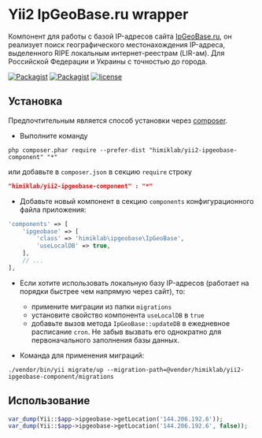 Yii2 IpGeoBase.ru wrapper
========================
Компонент для работы с базой IP-адресов сайта [IpGeoBase.ru](http://ipgeobase.ru/), он
реализует поиск географического местонахождения IP-адреса, выделенного RIPE локальным интернет-реестрам (LIR-ам).
Для Российской Федерации и Украины с точностью до города.

[![Packagist](https://img.shields.io/packagist/dt/himiklab/yii2-ipgeobase-component.svg)]() [![Packagist](https://img.shields.io/packagist/v/himiklab/yii2-ipgeobase-component.svg)]()  [![license](https://img.shields.io/badge/License-MIT-yellow.svg)]()

Установка
----------
Предпочтительным является способ установки через [composer](http://getcomposer.org/download/).

* Выполните команду

```
php composer.phar require --prefer-dist "himiklab/yii2-ipgeobase-component" "*"
```

или добавьте в `composer.json` в секцию `require` строку

```json
"himiklab/yii2-ipgeobase-component" : "*"
```

* Добавьте новый компонент в секцию `components` конфигурационного файла приложения:

```php
'components' => [
    'ipgeobase' => [
        'class' => 'himiklab\ipgeobase\IpGeoBase',
        'useLocalDB' => true,
    ],
    // ...
],
```

* Если хотите использовать локальную базу IP-адресов (работает на порядки быстрее чем напрямую через сайт),
то:
    * примените миграции из папки `migrations`
    * установите свойство компонента `useLocalDB` в `true`
    * добавьте вызов метода `IpGeoBase::updateDB` в ежедневное расписание `cron`. Не забыв вызвать его однократно
для первоначального заполнения базы данных.

* Команда для применения миграций:
```
./vendor/bin/yii migrate/up --migration-path=@vendor/himiklab/yii2-ipgeobase-component/migrations
```


Использование
-------------
```php
var_dump(Yii::$app->ipgeobase->getLocation('144.206.192.6'));
var_dump(Yii::$app->ipgeobase->getLocation('144.206.192.6', false));
```
